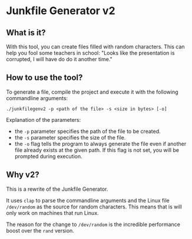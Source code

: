 # Junkfile Generator v2

## What is it?
With this tool, you can create files filled with random characters. This can help you fool some teachers in school: "Looks like the presentation is corrupted, I will have do do it another time." 

## How to use the tool?

To generate a file, compile the project and execute it with the following commandline arguments:

```
./junkfilegenv2 -p <path of the file> -s <size in bytes> [-o]
```

Explanation of the parameters:

- the `-p` parameter specifies the path of the file to be created.
- the `-s` parameter specifies the size of the file.
- the `-o` flag tells the program to always generate the file even if another file already exists at the given path. If this flag is not set, you will be prompted during execution.

## Why v2?
This is a rewrite of the Junkfile Generator.

It uses `clap` to parse the commandline arguments and the Linux file `/dev/random` as the source for random characters.
This means that is will only work on machines that run Linux.

The reason for the change to `/dev/random` is the incredible performance boost over the `rand` version.

